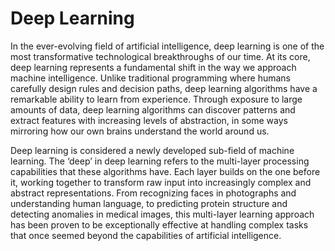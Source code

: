 # Deep Learning

In the ever-evolving field of artificial intelligence, deep learning is one of the most transformative technological
breakthroughs of our time. At its core, deep learning represents a fundamental shift in the way we approach machine
intelligence. Unlike traditional programming where humans carefully design rules and decision paths, deep learning
algorithms have a remarkable ability to learn from experience. Through exposure to large amounts of data, deep learning
algorithms can discover patterns and extract features with increasing levels of abstraction, in some ways mirroring how
our own brains understand the world around us.

Deep learning is considered a newly developed sub-field of machine learning. The ‘deep’ in deep learning refers to the
multi-layer processing capabilities that these algorithms have. Each layer builds on the one before it, working together
to transform raw input into increasingly complex and abstract representations. From recognizing faces in photographs and
understanding human language, to predicting protein structure and detecting anomalies in medical images, this
multi-layer learning approach has been proven to be exceptionally effective at handling complex tasks that once seemed
beyond the capabilities of artificial intelligence.



